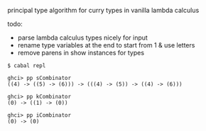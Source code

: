 
principal type algorithm for curry types in vanilla lambda calculus

todo:
- parse lambda calculus types nicely for input
- rename type variables at the end to start from 1 & use letters
- remove parens in show instances for types

```
$ cabal repl

ghci> pp sCombinator 
((4) -> ((5) -> (6))) -> (((4) -> (5)) -> ((4) -> (6)))

ghci> pp kCombinator 
(0) -> ((1) -> (0))

ghci> pp iCombinator 
(0) -> (0)
```
